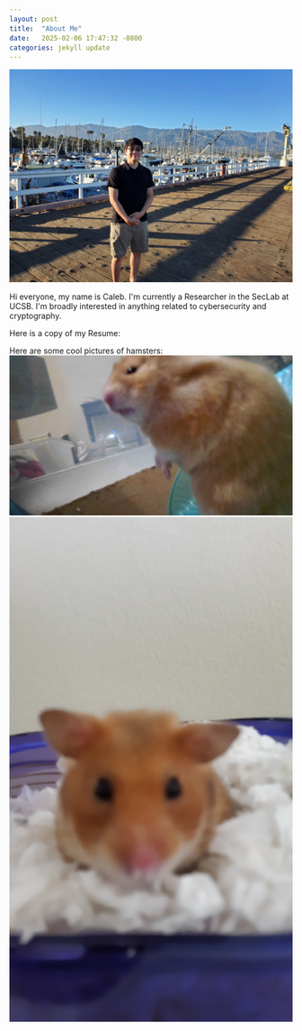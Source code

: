 ```yaml
---
layout: post
title:  "About Me"
date:   2025-02-06 17:47:32 -0800
categories: jekyll update
---
```

![Alt text](/assets/pfp.jpg)

Hi everyone, my name is Caleb. I'm currently a Researcher in the SecLab at UCSB. I'm broadly interested in anything related to cybersecurity and cryptography.

Here is a copy of my Resume:
<object data="/assets/Resume.pdf" width="1000" height="1000" type='application/pdf'></object>



Here are some cool pictures of hamsters:
![Alt text](/assets/pumpkin.png)
![Alt text](/assets/yammy.jpg)

